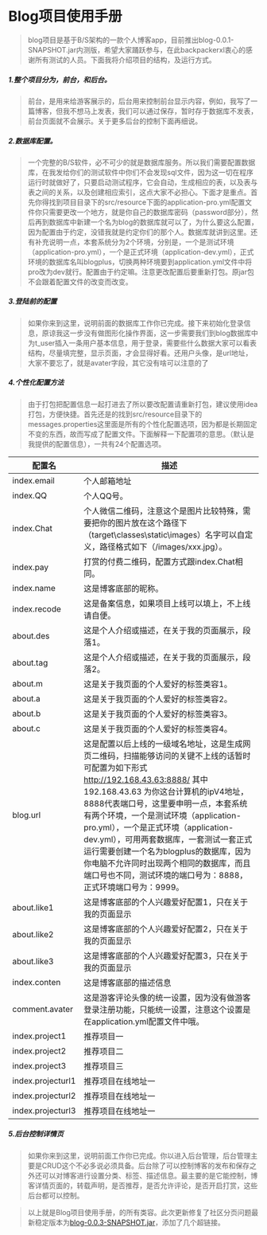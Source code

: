 # Blog项目使用手册

> blog项目是基于B/S架构的一款个人博客app，目前推出blog-0.0.1-SNAPSHOT.jar内测版，希望大家踊跃参与，在此backpackerxl衷心的感谢所有测试的人员。下面我将介绍项目的结构，及运行方式。

##### 1.整个项目分为，前台，和后台。

> 前台，是用来给游客展示的，后台用来控制前台显示内容，例如，我写了一篇博客，但我不想马上发表，我们可以通过保存，暂时存于数据库不发表，前台页面就不会展示。关于更多后台的控制下面再细说。

##### 2.数据库配置。

> 一个完整的B/S软件，必不可少的就是数据库服务。所以我们需要配置数据库，在我发给你们的测试软件中你们不会发现sql文件，因为这一切在程序运行时就做好了，只要启动测试程序，它会自动，生成相应的表，以及表与表之间的关系，以及创建相应索引，这点大家不必担心。下面才是重点。首先你得找到项目目录下的src/resource下面的application-pro.yml配置文件你只需要更改一个地方，就是你自己的数据库密码（password部分），然后再到数据库中新建一个名为blog的数据库就可以了，为什么要这么配置，因为配置由于约定，没错我就是约定你们的那个人。数据库就讲到这里。还有补充说明一点，本套系统分为2个环境，分别是，一个是测试环境（application-pro.yml），一个是正式环境（application-dev.yml），正式环境的数据库名叫blogplus，切换两种环境要到application.yml文件中将pro改为dev就行。配置由于约定嘛。注意更改配置后要重新打包。原jar包不会跟着配置文件的改变而改变。

##### 3.登陆前的配置

> 如果你来到这里，说明前面的数据库工作你已完成。接下来初始化登录信息，原谅我这一步没有做图形化操作界面，这一步需要我们到blog数据库中为t_user插入一条用户基本信息，用于登录，需要些什么数据大家可以看表结构，尽量填完整，显示页面，才会显得好看。还用户头像，是url地址，大家不要忘了，就是avater字段，其它没有啥可以注意的了

##### 4.个性化配置方法

>  由于打包把配置信息一起打进去了所以要改配置请重新打包，建议使用idea打包，方便快捷。首先还是的找到src/resource目录下的messages.properties这里面是所有的个性化配置选项，因为都是长期固定不变的东西，故而写成了配置文件。下面解释一下配置项的意思。（默认是我提供的配置信息），一共有24个配置选项。

| 配置名         | 描述                                                         |
| -------------- | ------------------------------------------------------------ |
| index.email    | 个人邮箱地址                                                 |
| index.QQ       | 个人QQ号。                                                   |
| index.Chat     | 个人微信二维码，注意这个是图片比较特殊，需要把你的图片放在这个路径下（target\classes\static\images）名字可以自定义，路径格式如下（/images/xxx.jpg）。 |
| index.pay      | 打赏的付费二维码，配置方式跟index.Chat相同。                 |
| index.name     | 这是博客底部的昵称。                                         |
| index.recode   | 这是备案信息，如果项目上线可以填上，不上线请自便。           |
| about.des      | 这是个人介绍或描述，在关于我的页面展示，段落1。              |
| about.tag      | 这是个人介绍或描述，在关于我的页面展示，段落2。              |
| about.m        | 这是关于我页面的个人爱好的标签类容1。                        |
| about.a        | 这是关于我页面的个人爱好的标签类容2。                        |
| about.b        | 这是关于我页面的个人爱好的标签类容3。                        |
| about.c        | 这是关于我页面的个人爱好的标签类容4。                        |
| blog.url       | 这是配置以后上线的一级域名地址，这是生成网页二维码，扫描能够访问的关键不上线的话暂时可配置为如下形式 http://192.168.43.63:8888/ 其中192.168.43.63 为你这台计算机的ipV4地址，8888代表端口号，这里要申明一点，本套系统有两个环境，一个是测试环境（application-pro.yml），一个是正式环境（application-dev.yml），可用两套数据库，一套测试一套正式运行需要创建一个名为blogplus的数据库，因为你电脑不允许同时出现两个相同的数据库，而且端口号也不同，测试环境的端口号为：8888，正式环境端口号为：9999。 |
| about.like1    | 这是博客底部的个人兴趣爱好配置1，只在关于我的页面显示        |
| about.like2    | 这是博客底部的个人兴趣爱好配置2，只在关于我的页面显示        |
| about.like3    | 这是博客底部的个人兴趣爱好配置3，只在关于我的页面显示        |
| index.conten   | 这是博客底部的描述信息                                       |
| comment.avater | 这是游客评论头像的统一设置，因为没有做游客登录注册功能，只能统一设置，注意这个设置是在application.yml配置文件中哦。 |
|index.project1 | 推荐项目一|
|index.project2 | 推荐项目二|
|index.project3 | 推荐项目三|
|index.projecturl1 | 推荐项目在线地址一|
|index.projecturl2 | 推荐项目在线地址一|
|index.projecturl3 | 推荐项目在线地址一|



##### 5.后台控制详情页

> 如果你来到这里，说明前面工作你已完成。你以进入后台管理，后台管理主要是CRUD这个不必多说必须具备。后台除了可以控制博客的发布和保存之外还可以对博客进行设置分类、标签、描述信息。最主要的是它能控制，博客详情页面的，转载声明，是否推荐，是否允许评论，是否开启打赏，这些后台都可以控制。

> 以上就是Blog项目使用手册，的所有类容。此次更新修复了社区分页问题最新稳定版本为[blog-0.0.3-SNAPSHOT.jar](https://github.com/Backpackerxl/blogplus/blob/master/target/blog-0.0.3-SNAPSHOT.jar)，添加了几个超链接。